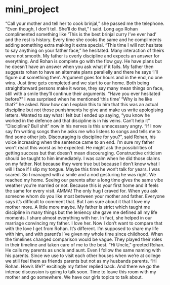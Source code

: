 # mini_project



“Call your mother and tell her to cook brinjal,” she passed me the telephone. 
“Even though, I don’t tell. She’ll do that,” I said.  Long ago Rohan complimented something like ‘This is the best brinjal curry I’ve ever had’ and the rest is history. Every time she cooks the same and he compliments adding something extra making it extra special. 
“This time I will not hesitate to say anything on your father face,” he hesitated. Many interaction of theirs were not smooth. My father is overly discipline and expects an answer for everything. And Rohan is complete go with the flow guy. He have plans but he doesn’t have an answer when you ask what if it fails. My father then suggests rohan to have an alternate plans parallelly and there he says ‘I’ll figure out something then’. Argument goes for hours and in the end, no one wins. Just time gets completed and we start to our home. Both being straightforward persons make it worse, they say many mean things on face, still with a smile they’ll continue their arguments. 
“Have you ever hesitated before?” I was surprised when he mentioned ‘this time’
“Why is he like that?” he asked. Now how can I explain this to him that this was an actual discipline but not those punishments he give and make us write apologising letters. 
Wanted to say what I felt but I ended up saying, “you know he worked in the defence and that discipline is in his veins. Can’t help it”
“Discipline? Bull shit” now in his nerves is this unnecessary angry. 
“If I now say I’m writing songs then he asks me who listens to songs and tells me to find some other job. Discouraging is discipline for you?”, said Rohan, his voice increasing when the sentence came to an end. I’m sure my father won’t react this worst as he expected. He might ask the possibilities of getting success but that doesn’t mean discouraging. Constructive criticism should be taught to him immediately. 
I was calm when he did those claims on my father. Not because they were true but because I don’t know what I will I face if I slip my tongue. Maybe this time he won’t talk for years. I was scared. So I managed with a smile and a nod gesturing he was right. 
We reached my home. Seeing our parents after a long time gives the same vibe weather you’re married or not. Because this is your first home and it feels the same for every visit.
AMMA! The only hug I craved for. When you ask someone whom do you like most between your mother and father. Everyone says it’s difficult to comment that. But I am sure about it that I love my mother more. A little more maybe. My father is strict which taught me discipline in many things but the leniency she gave me defined all my life moments. I share almost everything with her. In fact, she helped in our marriage convincing my father. I love her. Now I don’t want to compare that with the love I get from Rohan. It’s different. I’m supposed to share my life with him, and with parent’s I’ve given my whole time since childhood. When the timelines changed comparison would be vague. They played their roles in their timeline and taken care of me to the best. 
“Hi Uncle,” greeted Rohan. He calls my parents as uncle and aunt. Even I follow the same naming with his parents. Since we use to visit each other houses when we’re at college we still feel them as friends parents but not as my husbands parents. 
“Hi Rohan. How’s life?” excitingly my father replied back. And there we go the intense discussion is going to talk soon. Time to leave this room with my mother and go somewhere. We have our girls topics to talk about. 






